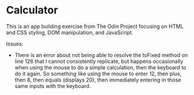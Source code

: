 # Calculator

This is an app building exercise from The Odin Project focusing on HTML and CSS styling, DOM manipulation, and JavaScript.

Issues:
 - There is an error about not being able to resolve the toFixed method on line 126 that I cannot consistently replicate, but happens occasionally when using the mouse to do a simple calculation, then the keyboard to do it again. So something like using the mouse to enter 12, then plus, then 8, then equals (displays 20), then immediately entering in those same inputs with the keyboard.

